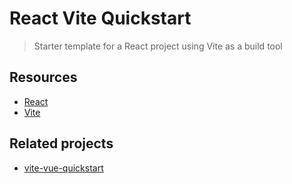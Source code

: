 # React Vite Quickstart
> Starter template for a React project using Vite as a build tool


## Resources

- [React](https://michaelcurrin.github.io/dev-resources/resources/javascript/packages/react/)
- [Vite](https://michaelcurrin.github.io/dev-resources/resources/javascript/packages/vite/)


## Related projects

- [vite-vue-quickstart](https://github.com/MichaelCurrin/vite-vue-quickstart)
